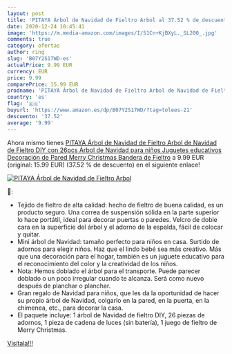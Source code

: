 ```yaml
---
layout: post
title: 'PITAYA Árbol de Navidad de Fieltro Arbol al 37.52 % de descuento'
date: 2020-12-24 10:45:41
image: 'https://m.media-amazon.com/images/I/51Cn+KjBXyL._SL200_.jpg'
comments: true
category: ofertas
author: ring
slug: 'B07Y2S17WD-es'
actualPrice: 9.99 EUR
currency: EUR
price: 9.99
comparePrice: 15.99 EUR
prodname: 'PITAYA Árbol de Navidad de Fieltro Arbol de Navidad de Fieltro DIY con 26pcs Árbol de Navidad para niños Juguetes educativos Decoración de Pared Merry Christmas Bandera de Fieltro'
country: 'es'
flag: '🇪🇸'
buyurl: 'https://www.amazon.es/dp/B07Y2S17WD/?tag=tolees-21'
descuento: '37.52'
average: '9.99'
---
```


Ahora mismo tienes [PITAYA Árbol de Navidad de Fieltro Arbol de Navidad de Fieltro DIY con 26pcs Árbol de Navidad para niños Juguetes educativos Decoración de Pared Merry Christmas Bandera de Fieltro](https://www.amazon.es/dp/B07Y2S17WD/?tag=tolees-21) a 9.99 EUR (original: 15.99 EUR) (37.52 %  de descuento) en el siguiente enlace!

[![PITAYA Árbol de Navidad de Fieltro Arbol](https://m.media-amazon.com/images/I/51Cn+KjBXyL._SL200_.jpg)](https://www.amazon.es/dp/B07Y2S17WD/?tag=tolees-21)

🔎:

- Tejido de fieltro de alta calidad: hecho de fieltro de buena calidad, es un producto seguro. Una correa de suspensión sólida en la parte superior lo hace portátil, ideal para decorar puertas o paredes. Velcro de doble cara en la superficie del árbol y el adorno de la espalda, fácil de colocar y quitar.
- Mini árbol de Navidad: tamaño perfecto para niños en casa. Surtido de adornos para elegir niños. Haz que el lindo bebé sea más creativo. Más que una decoración para el hogar, también es un juguete educativo para el reconocimiento del color y la creatividad de los niños.
- Nota: Hemos doblado el árbol para el transporte. Puede parecer doblado o un poco irregular cuando te alcanza. Será como nuevo después de planchar o planchar.
- Gran regalo de Navidad para niños, que les da la oportunidad de hacer su propio árbol de Navidad, colgarlo en la pared, en la puerta, en la chimenea, etc., para decorar la casa.
- El paquete incluye: 1 árbol de Navidad de fieltro DIY, 26 piezas de adornos, 1 pieza de cadena de luces (sin batería), 1 juego de fieltro de Merry Christmas.

[Visítala!!!](https://www.amazon.es/dp/B07Y2S17WD/?tag=tolees-21)
